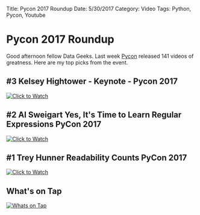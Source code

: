 Title: Pycon 2017 Roundup
Date: 5/30/2017
Category: Video
Tags: Python, Pycon, Youtube


# Pycon 2017 Roundup

Good afternoon fellow Data Geeks.  Last week [Pycon](https://www.youtube.com/channel/UCrJhliKNQ8g0qoE_zvL8eVg) released 141 videos of greatness.  Here are my top picks from the event.




## \#3 Kelsey Hightower - Keynote - Pycon 2017
[![Click to Watch](http://img.youtube.com/vi/u_iAXzy3xBA/0.jpg)](http://www.youtube.com/watch?v=u_iAXzy3xBA&t=1795s "Click to Watch")


## \#2 Al Sweigart Yes, It's Time to Learn Regular Expressions PyCon 2017
[![Click to Watch](http://img.youtube.com/vi/abrcJ9MpF60/0.jpg)](http://www.youtube.com/watch?v=abrcJ9MpF60 "Click to Watch")



## \#1 Trey Hunner Readability Counts PyCon 2017

[![Click to Watch](http://img.youtube.com/vi/knMg6G9_XCg/0.jpg)](http://www.youtube.com/watch?v=knMg6G9_XCg "Click to Watch")


## What's on Tap

[![Whats on Tap](http://www.thirty-thirtycoffee.com/wp-content/uploads/2016/09/thirty-thirty-peoria-logo.png)](http://www.thirty-thirtycoffee.com/ "Whats on Tap")

